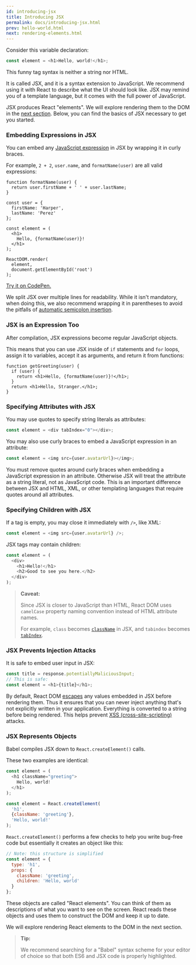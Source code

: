 ```yaml
---
id: introducing-jsx
title: Introducing JSX
permalink: docs/introducing-jsx.html
prev: hello-world.html
next: rendering-elements.html
---
```


Consider this variable declaration:

```js
const element = <h1>Hello, world!</h1>;
```

This funny tag syntax is neither a string nor HTML.

It is called JSX, and it is a syntax extension to JavaScript. We recommend using it with React to describe what the UI should look like. JSX may remind you of a template language, but it comes with the full power of JavaScript.

JSX produces React "elements". We will explore rendering them to the DOM in the [next section](/react/docs/rendering-elements.html). Below, you can find the basics of JSX necessary to get you started.

### Embedding Expressions in JSX

You can embed any [JavaScript expression](https://developer.mozilla.org/en-US/docs/Web/JavaScript/Guide/Expressions_and_Operators#Expressions) in JSX by wrapping it in curly braces.

For example, `2 + 2`, `user.name`, and `formatName(user)` are all valid expressions:

```js{12}
function formatName(user) {
  return user.firstName + ' ' + user.lastName;
}

const user = {
  firstName: 'Harper',
  lastName: 'Perez'
};

const element = (
  <h1>
    Hello, {formatName(user)}!
  </h1>
);

ReactDOM.render(
  element,
  document.getElementById('root')
);
```

[Try it on CodePen.](http://codepen.io/gaearon/pen/PGEjdG?editors=0010)

We split JSX over multiple lines for readability. While it isn't mandatory, when doing this, we also recommend wrapping it in parentheses to avoid the pitfalls of [automatic semicolon insertion](http://stackoverflow.com/q/2846283).

### JSX is an Expression Too

After compilation, JSX expressions become regular JavaScript objects.

This means that you can use JSX inside of `if` statements and `for` loops, assign it to variables, accept it as arguments, and return it from functions:

```js{3,5}
function getGreeting(user) {
  if (user) {
    return <h1>Hello, {formatName(user)}!</h1>;
  }
  return <h1>Hello, Stranger.</h1>;
}
```

### Specifying Attributes with JSX

You may use quotes to specify string literals as attributes:

```js
const element = <div tabIndex="0"></div>;
```

You may also use curly braces to embed a JavaScript expression in an attribute:

```js
const element = <img src={user.avatarUrl}></img>;
```

You must remove quotes around curly braces when embedding a JavaScript expression in an attribute. Otherwise JSX will treat the attribute as a string literal, not as JavaScript code.  This is an important difference between JSX and HTML, XML, or other templating languages that require quotes around all attributes.

### Specifying Children with JSX

If a tag is empty, you may close it immediately with `/>`, like XML:

```js
const element = <img src={user.avatarUrl} />;
```

JSX tags may contain children:

```js
const element = (
  <div>
    <h1>Hello!</h1>
    <h2>Good to see you here.</h2>
  </div>
);
```

>**Caveat:**
>
>Since JSX is closer to JavaScript than HTML, React DOM uses `camelCase` property naming convention instead of HTML attribute names.
>
>For example, `class` becomes [`className`](https://developer.mozilla.org/en-US/docs/Web/API/Element/className) in JSX, and `tabindex` becomes [`tabIndex`](https://developer.mozilla.org/en-US/docs/Web/API/HTMLElement/tabIndex).

### JSX Prevents Injection Attacks

It is safe to embed user input in JSX:

```js
const title = response.potentiallyMaliciousInput;
// This is safe:
const element = <h1>{title}</h1>;
```

By default, React DOM [escapes](http://stackoverflow.com/questions/7381974/which-characters-need-to-be-escaped-on-html) any values embedded in JSX before rendering them. Thus it ensures that you can never inject anything that's not explicitly written in your application. Everything is converted to a string before being rendered. This helps prevent [XSS (cross-site-scripting)](https://en.wikipedia.org/wiki/Cross-site_scripting) attacks.

### JSX Represents Objects

Babel compiles JSX down to `React.createElement()` calls.

These two examples are identical:

```js
const element = (
  <h1 className="greeting">
    Hello, world!
  </h1>
);
```

```js
const element = React.createElement(
  'h1',
  {className: 'greeting'},
  'Hello, world!'
);
```

`React.createElement()` performs a few checks to help you write bug-free code but essentially it creates an object like this:

```js
// Note: this structure is simplified
const element = {
  type: 'h1',
  props: {
    className: 'greeting',
    children: 'Hello, world'
  }
};
```

These objects are called "React elements". You can think of them as descriptions of what you want to see on the screen. React reads these objects and uses them to construct the DOM and keep it up to date.

We will explore rendering React elements to the DOM in the next section.

>**Tip:**
>
>We recommend searching for a "Babel" syntax scheme for your editor of choice so that both ES6 and JSX code is properly highlighted.
